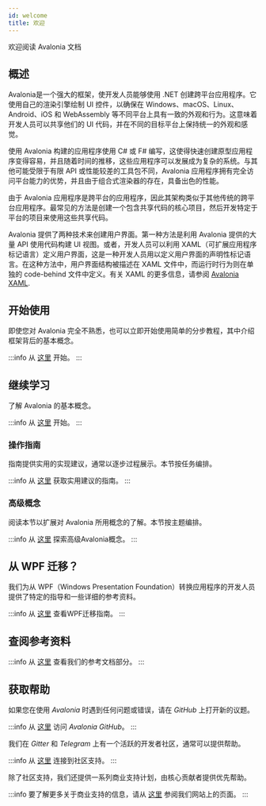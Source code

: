 ```yaml
---
id: welcome
title: 欢迎
---
```


欢迎阅读 Avalonia 文档

## 概述 
Avalonia是一个强大的框架，使开发人员能够使用 .NET 创建跨平台应用程序。它使用自己的渲染引擎绘制 UI 控件，以确保在 Windows、macOS、Linux、Android、iOS 和 WebAssembly 等不同平台上具有一致的外观和行为。这意味着开发人员可以共享他们的 UI 代码，并在不同的目标平台上保持统一的外观和感觉。

使用 Avalonia 构建的应用程序使用 C# 或 F# 编写，这使得快速创建原型应用程序变得容易，并且随着时间的推移，这些应用程序可以发展成为复杂的系统。与其他可能受限于有限 API 或性能较差的工具包不同，Avalonia 应用程序拥有完全访问平台能力的优势，并且由于组合式渲染器的存在，具备出色的性能。


由于 Avalonia 应用程序是跨平台的应用程序，因此其架构类似于其他传统的跨平台应用程序。最常见的方法是创建一个包含共享代码的核心项目，然后开发特定于平台的项目来使用这些共享代码。

Avalonia 提供了两种技术来创建用户界面。第一种方法是利用 Avalonia 提供的大量 API 使用代码构建 UI 视图。或者，开发人员可以利用 XAML（可扩展应用程序标记语言）定义用户界面，这是一种开发人员用以定义用户界面的声明性标记语言。在这种方法中，用户界面结构被描述在 XAML 文件中，而运行时行为则在单独的 code-behind 文件中定义。有关 XAML 的更多信息，请参阅 [Avalonia XAML](basics/user-interface/introduction-to-xaml).

## 开始使用

即使您对 Avalonia 完全不熟悉，也可以立即开始使用简单的分步教程，其中介绍框架背后的基本概念。

:::info
从 [这里](get-started) 开始。
:::

## 继续学习

了解 Avalonia 的基本概念。

:::info
从 [这里](basics) 开始。
:::

### 操作指南

指南提供实用的实现建议，通常以逐步过程展示。本节按任务编排。

:::info
从 [这里](guides) 获取实用建议的指南。
:::
### 高级概念

阅读本节以扩展对 Avalonia 所用概念的了解。本节按主题编排。

:::info
从 [这里](concepts) 探索高级Avalonia概念。
:::

## 从 WPF 迁移？

我们为从 WPF（Windows Presentation Foundation）转换应用程序的开发人员提供了特定的指导和一些详细的参考资料。

:::info
从 [这里](get-started/wpf) 查看WPF迁移指南。
:::

## 查阅参考资料

:::info
从 [这里](reference) 查看我们的参考文档部分。
:::

## 获取帮助

如果您在使用 _Avalonia_ 时遇到任何问题或错误，请在 _GitHub_ 上打开新的议题。

:::info
从 [这里](https://github.com/AvaloniaUI/Avalonia) 访问 _Avalonia_ _GitHub_。
:::

我们在 _Gitter_ 和 _Telegram_ 上有一个活跃的开发者社区，通常可以提供帮助。

:::info
从 [这里](community.md) 连接到社区支持。
:::

除了社区支持，我们还提供一系列商业支持计划，由核心贡献者提供优先帮助。

:::info
要了解更多关于商业支持的信息，请从 [这里](https://avaloniaui.net/Support) 参阅我们网站上的页面。
:::